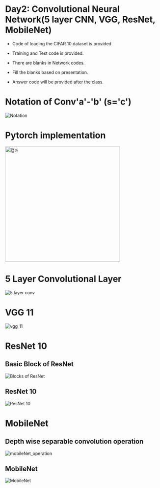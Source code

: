 # Day2: Convolutional Neural Network(5 layer CNN, VGG, ResNet, MobileNet)
- Code of loading the CIFAR 10 dataset is provided 
- Training and Test code is provided. 

- There are blanks in Network codes. 
- Fill the blanks based on presentation.
- Answer code will be provided after the class. 

# Notation of Conv'a'-'b' (s='c')
![Notation](https://user-images.githubusercontent.com/55013577/89793328-b6e49b00-db60-11ea-9c7a-f301e5ae5ab1.PNG)

# Pytorch implementation 
<img width="374" alt="캡처" src="https://user-images.githubusercontent.com/55013577/89855507-97d22180-dbd1-11ea-8494-52f473113c89.PNG">


# 5 Layer Convolutional Layer 
![5 layer conv](https://user-images.githubusercontent.com/55013577/89793364-c1069980-db60-11ea-985e-84cfe6dd8e7e.PNG)

# VGG 11
![vgg_11](https://user-images.githubusercontent.com/55013577/89793563-f7dcaf80-db60-11ea-90d3-fad890729feb.PNG)

# ResNet 10 
## Basic Block of ResNet 
![Blocks of ResNet](https://user-images.githubusercontent.com/55013577/89793570-fa3f0980-db60-11ea-9057-2fcf8a15337e.PNG)
## ResNet 10 
![ResNet 10](https://user-images.githubusercontent.com/55013577/89793567-f9a67300-db60-11ea-97ca-c3426c11e70b.PNG)

# MobileNet 
## Depth wise separable convolution operation 
![mobileNet_operation](https://user-images.githubusercontent.com/55013577/89793576-fc08cd00-db60-11ea-8ce1-247597acc3e6.PNG)

## MobileNet 
![MobileNet](https://user-images.githubusercontent.com/55013577/89793572-fb703680-db60-11ea-9a3d-b97b09ef6140.PNG)
